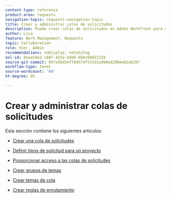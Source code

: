 ```yaml
---
content-type: reference
product-area: requests
navigation-topic: requests-navigation-topic
title: Crear y administrar colas de solicitudes
description: Puede crear colas de solicitudes en Adobe Workfront para capturar el trabajo no planificado de su organización. En los siguientes artículos se describe cómo configurar proyectos para que funcionen como colas de solicitudes.
author: Lisa
feature: Work Management, Requests
topic: Collaboration
role: User, Admin
recommendations: noDisplay, noCatalog
exl-id: 0aaa54e2-c887-425e-bdd6-6bbc60d21319
source-git-commit: 067a5bd54f794574f5f2d1ad98ad29b6e02ab297
workflow-type: tm+mt
source-wordcount: '69'
ht-degree: 0%

---
```


# Crear y administrar colas de solicitudes

Esta sección contiene los siguientes artículos:

* [Crear una cola de solicitudes](../../../manage-work/requests/create-and-manage-request-queues/create-request-queue.md)
* [Definir tipos de solicitud para un proyecto](../../../manage-work/requests/create-and-manage-request-queues/define-request-types-for-project.md)
* [Proporcionar acceso a las colas de solicitudes](../../../manage-work/requests/create-and-manage-request-queues/provide-access-to-request-queues.md)
* [Crear grupos de temas](../../../manage-work/requests/create-and-manage-request-queues/create-topic-groups.md)
* [Crear temas de cola](../../../manage-work/requests/create-and-manage-request-queues/create-queue-topics.md)
* [Crear reglas de enrutamiento](../../../manage-work/requests/create-and-manage-request-queues/create-routing-rules.md)

  <!--
  <li><a href="../../../manage-work/requests/create-and-manage-request-queues/queue-details-tab-overview.md" class="MCXref xref" xrefformat="{para}">Overview of the Queue Details tab in a project</a> </li>
  -->
